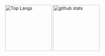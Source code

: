
<p align="left">
  <img alt="Top Langs" height="150px src="https://github-readme-stats.vercel.app/api?username=kyoppy-1229&count_private=true&show_icons=true" />
  <img alt="github stats" height="150px src="https://github-readme-stats.vercel.app/api/top-langs/?username=kyoppy-1229&count_private=true&show_icons=true&layout=compact" />
</p>
